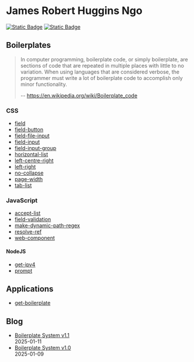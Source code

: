 # James Robert Huggins Ngo

[![Static Badge](https://img.shields.io/badge/GitHub%20Repo-6e5494)](https://github.com/JamesRobertHugginsNgo/JamesRobertHugginsNgo.github.io)
[![Static Badge](https://img.shields.io/badge/GitHub%20Page-4078c0)](https://jamesroberthugginsngo.github.io)

## Boilerplates

> In computer programming, boilerplate code, or simply boilerplate, are sections of code that are repeated in multiple places with little to no variation. When using languages that are considered verbose, the programmer must write a lot of boilerplate code to accomplish only minor functionality.
>
> -- https://en.wikipedia.org/wiki/Boilerplate_code

### CSS

- [field](https://github.com/JamesRobertHugginsNgo/field)
- [field-button](https://github.com/JamesRobertHugginsNgo/field-button)
- [field-file-input](https://github.com/JamesRobertHugginsNgo/field-file-input)
- [field-input](https://github.com/JamesRobertHugginsNgo/field-input)
- [field-input-group](https://github.com/JamesRobertHugginsNgo/field-input-group)
- [horizontal-list](https://github.com/JamesRobertHugginsNgo/horizontal-list)
- [left-centre-right](https://github.com/JamesRobertHugginsNgo/left-centre-right)
- [left-right](https://github.com/JamesRobertHugginsNgo/left-right)
- [no-collapse](https://github.com/JamesRobertHugginsNgo/no-collapse)
- [page-width](https://github.com/JamesRobertHugginsNgo/page-width)
- [tab-list](https://github.com/JamesRobertHugginsNgo/tab-list)

### JavaScript

- [accept-list](https://github.com/JamesRobertHugginsNgo/accept-list)
- [field-validation](https://github.com/JamesRobertHugginsNgo/field-validation)
- [make-dynamic-path-regex](https://github.com/JamesRobertHugginsNgo/make-dynamic-path-regex)
- [resolve-ref](https://github.com/JamesRobertHugginsNgo/resolve-ref)
- [web-component](https://github.com/JamesRobertHugginsNgo/web-component)

#### NodeJS

- [get-ipv4](https://github.com/JamesRobertHugginsNgo/get-ipv4)
- [prompt](https://github.com/JamesRobertHugginsNgo/prompt)

## Applications

- [get-boilerplate](https://github.com/JamesRobertHugginsNgo/get-boilerplate)

## Blog

- [Boilerplate System v1.1](doc/boilerplate-system-1.1.md)  
2025-01-11
- [Boilerplate System v1.0](doc/boilerplate-system-1.0.md)  
2025-01-09
